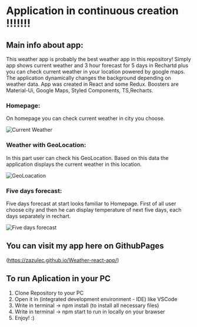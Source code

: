 # Application in continuous creation !!!!!!!

## Main info about app:
This weather app is probably the best weather app in this repository!
Simply app shows current weather and 3 hour forecast for 5 days in Rechartd plus you can check current weather in your location powered by google maps.
The application dynamically changes the background depending on weather data.
App was created in React and some Redux. Boosters are Material-Ui, Google Maps, Styled Components, TS,Recharts.  

### Homepage:

On homepage you can check current weather in city you choose.

![Current Weather](https://user-images.githubusercontent.com/60104519/82541885-66f1cb80-9b51-11ea-9b79-88ea54ab4a2e.gif)

### Weather with GeoLocation:

In this part user can check his GeoLocation. Based on this data the application displays the current weather in this location.

![GeoLoacation](https://user-images.githubusercontent.com/60104519/82552613-bd1b3a80-9b62-11ea-891f-f2ffd4826e46.gif)

### Five days forecast:

Five days forecast at start looks familiar to Homepage. First of all user choose city and then he can display temperature of next five days, each days separately in rechart.

![Five days forecast](https://user-images.githubusercontent.com/60104519/82553683-cdccb000-9b64-11ea-88b6-8001093a39b8.gif)

## You can visit my app here on GithubPages 
(https://zazulec.github.io/Weather-react-app/)

## To run Aplication in your PC

1. Clone Repository to your PC
2. Open it in (integrated development environment - IDE) like VSCode
2. Write in terminal -> npm install (to install all necessary files)
3. Write in terminal -> npm start to run in locally on your brawser
4. Enjoy! :)








